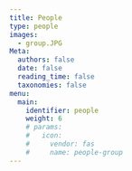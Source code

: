 ```yaml
---
title: People
type: people
images:
  - group.JPG
Meta:
  authors: false
  date: false
  reading_time: false
  taxonomies: false
menu:
  main:
    identifier: people
    weight: 6
    # params:
    #   icon:
    #     vendor: fas
    #     name: people-group
---
```


